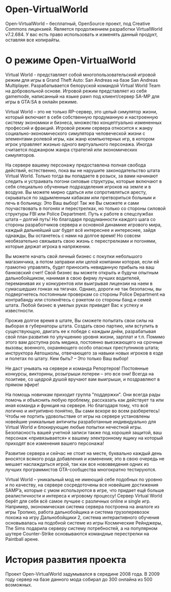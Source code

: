  Open-VirtualWorld 
========

 Open-VirtualWorld  – бесплатный, OpenSource проект, под Creative Commons лицензией. Является продолжением разработки VirtualWorld v7.2.684. У вас есть право использовать и изменять данный продукт, оставляя все копирайты.

О режиме Open-VirtualWorld 
=======
Virtual World - представляет собой многопользовательский игровой режим для игры в Grand Theft Auto: San Andreas на базе San Andreas Multiplayer. Разрабатывается белоруской командой Virtual World Team на добровольной основе. Игровой режим представляет из себя gamemode, написанный на языке pawn под клиент/сервер SA-MP для игры в GTA:SA в онлайн режиме.

Virtual World – это не только RP-сервер, это целый симулятор жизни, который включает в себя собственную продуманную и настроенную систему экономики и бизнеса, множество концептуально измененных профессий и фракций. Игровой режим сервера относится к жанру социально-экономического симулятора человеческой жизни с элементами ролевой игры, как жанр компьютерных игр, в котором игрок управляет жизнью одного виртуального персонажа. Иногда считается поджанром жанра стратегий или экономических симуляторов.

На сервере вашему персонажу предоставлена полная свобода действий, естественно, пока вы не нарушите законодательство штата Virtual World. Только тогда вы попадаете в розыск, за вами начинают следить и устраивать погони силовые структуры, которые включают в себя специально обученные подразделения игроков на земле и в воздухе. Вы можете мирно сдаться или сопротивляться аресту, скрываться по задымленным кабакам или претвориться больным и лечь в больницу. Это Ваш выбор! Так же Вы сможете и сами поучаствовать в погонях и перестрелках, но только со стороны силовой структуры FBI или Police Department. Путь к работе в спецслужбах штата – долгий путь! Но благодаря продуманности каждого шага со стороны разработчиков сервера и основной динамике игрового мира, каждый дальнейший шаг будет всё интереснее и интереснее, зайдя однажды, Вы останетесь с нами на долгое время! Но совсем необязательно связывать свою жизнь с перестрелками и погонями, которые держат игрока в напряжении.

Вы можете начать свой личный бизнес с покупки небольшого магазинчика, а потом заправки или целой компании которая, если ей грамотно управлять, будет приносить невиданную прибыль на ваш банковский счет! Свой бизнес вы можете открыть и будучи опытным дальнобойщиком, нанимая в свою фирму лучших водителей, переманивая их у конкурентов или выигрывая лицензии на наем в сумасшедших гонках на тягачах. Однако, дороги не так безопасны, вы подвергнетесь постоянным проверкам со стороны Police Department на контрабанду или столкнётесь с рэкетом со стороны банд и семей штата.
Любой бизнес в умелых руках приведет Вас к успеху и известности.

Прожив долгое время в штате, Вы сможете попытать свои силы на выборах в губернаторы штата. Создать свою партию, или вступить в существующую, двигать ее к победе с каждым днём, разрабатывая свой план развития по улучшению уровня жизни, зарплат и т.п. Помимо этого вам доступна роль медика, постоянно выезжающего на срочные вызовы; военного, охраняющего особо опасных преступников штата; инструктора Автошколы, отвечающего за навыки новых игроков в езде и полетах по штату.
Кем быть? – Это только Ваш выбор!

Не даст унывать на сервере и команда Репортеров! Постоянные конкурсы, викторины, розыгрыши лотереи – это все они! Всегда на позитиве, со щедрой душой вручают вам выигрыши, и поздравляют в прямом эфире!

На помощь новичкам приходит группа "поддержки". Они всегда рады помочь и объяснить любую проблему, рассказать как действует та или иная команда и функция на сервере. Но благодаря тому, что всё логично и интуитивно понятно, Вы сами вскоре во всем разберетесь! Чтобы не портить удовольствие от игры на сервере установлены новейшие уникальные античиты разработанные индивидуально для Virtual World и блокирующие любые попытки нечестной игры. Безопасность вашей учетной записи также под хорошей защитой, ваш персонаж «привязывается» к вашему электронному ящику на который приходят все изменения вашего персонажа!

Развитие сервера и сейчас не стоит на месте, буквально каждый день вносятся всякого рода добавления и изменения; это в свою очередь не мешает наслаждаться игрой, так как все нововведения одних из лучших программистов GTA-сообщества многократно тестируются.

Virtual World – уникальный мод не имеющий себе подобных по уровню и по качеству, на сервере сосредоточены все новейшие достижения SAMP’a, которые с умом используются в игре, что придает ещё больше реалистичности и интереса к игровому процессу! Сервер Virtual World берёт для себя всё самое лучшее с различных online и single игр. Например, экономическая система сервера построена на аналоге из игры Тропико, работа дальнобойщика и система грузоперевозок похожа на игру Дальнобойщики 2, система интерактивного обучения основывалась на подобной системе из игры Космические Рейнджеры, The Sims подарила серверу систему потребностей, а на популярном шутере Counter-Strike основываются командные перестрелки на Paintball арене.

История развития проекта
=======
Проект Open-VirtualWorld задумывался в середине 2008 года. В 2009 году сервер на базе данного мода собирал до 300 онлайна из 500 возможных.
